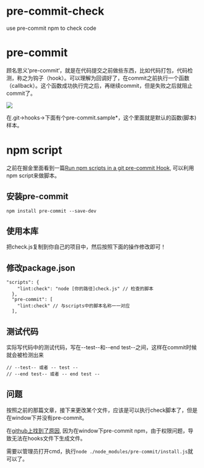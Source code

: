 # pre-commit-check
use pre-commit npm to check code

# pre-commit

顾名思义’pre-commit‘，就是在代码提交之前做些东西，比如代码打包，代码检测，称之为钩子（hook）。可以理解为回调好了，在commit之前执行一个函数（callback）。这个函数成功执行完之后，再继续commit，但是失败之后就阻止commit了。

![](http://7te8kr.com1.z0.glb.clouddn.com/pre_1.png)

在.git->hooks->下面有个pre-commit.sample*，这个里面就是默认的函数(脚本)样本。

# npm script

之前在掘金里面看到一篇[Run npm scripts in a git pre-commit Hook](http://elijahmanor.com/npm-precommit-scripts/), 可以利用npm script来做脚本。

## 安装pre-commit
```
npm install pre-commit --save-dev
```

## 使用本库
把check.js复制到你自己的项目中，然后按照下面的操作修改即可！

## 修改package.json
```
"scripts": {
    "lint:check": "node [你的路径]check.js" // 检查的脚本
  },
  "pre-commit": [
    "lint:check" // 与scripts中的脚本名称一一对应
  ],
```
## 测试代码
实际写代码中的测试代码，写在--test--和--end test--之间，这样在commit时候就会被检测出来

```
// --test-- 或者 -- test --
// --end test-- 或者 -- end test --
```
## 问题
按照之前的那篇文章，接下来更改某个文件，应该是可以执行check脚本了，但是在window下并没有pre-commit。

在[github上找到了原因](https://github.com/observing/pre-commit/issues/72), 因为在window下pre-commit npm，由于权限问题，导致无法在hooks文件下生成文件。

需要以管理员打开cmd，执行`node ./node_modules/pre-commit/install.js`就可以了。
